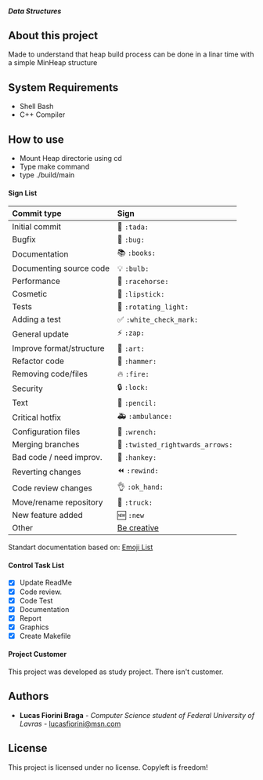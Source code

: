 ##### Data Structures
## About this project
Made to understand that heap build process can be done in a linar time with a simple MinHeap structure

## System Requirements
- Shell Bash
- C++ Compiler

## How to use
- Mount Heap directorie using cd
- Type make command
- type ./build/main 


#### Sign List
|   Commit type              | Sign                                          |
|:---------------------------|:----------------------------------------------|
| Initial commit             | :tada: `:tada:`                               |
| Bugfix                     | :bug: `:bug:`                                 |
| Documentation              | :books: `:books:`                             |
| Documenting source code    | :bulb: `:bulb:`                               |
| Performance                | :racehorse: `:racehorse:`                     |
| Cosmetic                   | :lipstick: `:lipstick:`                       |
| Tests                      | :rotating_light: `:rotating_light:`           |
| Adding a test              | :white_check_mark: `:white_check_mark:`       |
| General update             | :zap: `:zap:`                                 |
| Improve format/structure   | :art: `:art:`                                 |
| Refactor code              | :hammer: `:hammer:`                           |
| Removing code/files        | :fire: `:fire:`                               |
| Security                   | :lock: `:lock:`                               |
| Text                       | :pencil: `:pencil:`                           |
| Critical hotfix            | :ambulance: `:ambulance:`                     |
| Configuration files        | :wrench: `:wrench:`                           |
| Merging branches           | :twisted_rightwards_arrows: `:twisted_rightwards_arrows:` |
| Bad code / need improv.    | :hankey: `:hankey:`                           |
| Reverting changes          | :rewind: `:rewind:`                           |
| Code review changes        | :ok_hand: `:ok_hand:`                         |
| Move/rename repository     | :truck: `:truck:`                             |
| New feature added          | :new: `:new`                                  |
| Other                      | [Be creative](http://www.emoji-cheat-sheet.com/)  |
Standart documentation based on: [Emoji List](https://gist.github.com/parmentf/035de27d6ed1dce0b36a)

#### Control Task List
- [x] Update ReadMe
- [x] Code review.
- [x] Code Test
- [x] Documentation
- [x] Report
- [x] Graphics
- [x] Create Makefile
#### Project Customer
This project was developed as study project. There isn't customer.

## Authors

* **Lucas Fiorini Braga** - *Computer Science student of Federal 
University of Lavras* - lucasfiorini@msn.com


## License
This project is licensed under no license. Copyleft is freedom!


